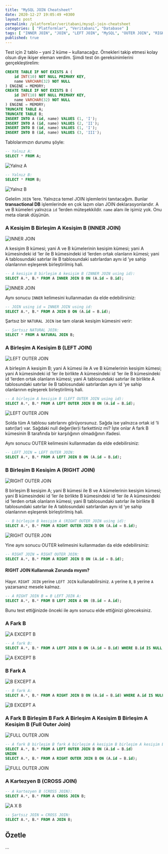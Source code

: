```yaml
---
title: "MySQL JOIN Cheatsheet"
date: 2020-12-27 19:05:49 +0300
layout: post
permalink: /platformlar/veritabani/mysql-join-cheatsheet
categories: [ "Platformlar", "Veritabanı", "Database" ]
tags: [ "INNER JOIN", "JOIN", "LEFT JOIN", "MySQL", "OUTER JOIN", "RIGHT JOIN" ]
published: true
---
```


Test için 2 tablo – yani 2 küme – kullanacağız. Örnekleri takip etmesi kolay olsun diye ikişer eleman verdim. Şimdi test ön gereksinimlerini gerçekleştirelim:

```sql
CREATE TABLE IF NOT EXISTS A (
    id INT(10) NOT NULL PRIMARY KEY,
    name VARCHAR(32) NOT NULL
) ENGINE = MEMORY;
CREATE TABLE IF NOT EXISTS B (
    id INT(10) NOT NULL PRIMARY KEY,
    name VARCHAR(32) NOT NULL
) ENGINE = MEMORY;
TRUNCATE TABLE A;
TRUNCATE TABLE B;
INSERT INTO A (id, name) VALUES (1, 'I');
INSERT INTO A (id, name) VALUES (2, 'II');
INSERT INTO B (id, name) VALUES (1, 'I');
INSERT INTO B (id, name) VALUES (3, 'III');
```

Tablolarımızın durumu şöyle:

```sql
-- Yalnız A:
SELECT * FROM A;
```

![Yalnız A](/assets/img/2020/12/select-star-from-a.png "Yalnız A")

```sql
-- Yalnız B:
SELECT * FROM B;
```

![Yalnız B](/assets/img/2020/12/select-star-from-b.png "Yalnız B")

Gelelim `JOIN` ‘lere. Yalnızca temel JOIN işlemlerini tanıtacağım. Bunlar **transactional DB** işlemlerinde en çok lazım olan JOIN deklarasyonlarıdır. A ve B kümeleri yalnızca `id` ‘lerden müteşekkildir. `name` alanı ile işimiz yok. Onu meta olarak düşünün.

### A Kesişim B Birleşim A Kesişim B (INNER JOIN)

![INNER JOIN](/assets/img/2020/12/a-intersect-b-schema.png "INNER JOIN")

A kesişim B kümesi; yani A ve B kümelerinin kesişim kümesi; yani A kümesindeki id ‘ler ile B kümesindeki id ‘lerden ortak olanların kümesi; yani A tablosundaki satırlar ile B tablosundaki satırlardan aynı id ‘ye sahip olanlarının eşleşerek birleştirilmiş hali.

```sql
-- A kesişim B birleşim A kesişim B (INNER JOIN using id):
SELECT A.*, B.* FROM A INNER JOIN B ON (A.id = B.id);
```

![INNER JOIN](/assets/img/2020/12/a-intersect-b.png "INNER JOIN")

Aynı sonucu `INNER` kelimesini kullanmadan da elde edebilirsiniz:

```sql
-- JOIN using id = INNER JOIN using id:
SELECT A.*, B.* FROM A JOIN B ON (A.id = B.id);
```

Şartsız bir `NATURAL JOIN` ise tam olarak kesişim kümesini verir:

```sql
-- Şartsız NATURAL JOIN:
SELECT * FROM A NATURAL JOIN B;
```

### A Birleşim A Kesişim B (LEFT JOIN)

![LEFT OUTER JOIN](/assets/img/2020/12/a-union-a-intersect-b-schema.png "LEFT OUTER JOIN")

A birleşim A kesişim B; yani A kümesi ile A ve B kümelerinin kesişim kümesi; yani A kümesindeki id ‘ler ile birlikte A kümesindeki id ‘ler ile B kümesindeki id ‘lerden ortak olanların kümesi; yani A tablosundaki satırlar ile birlikte A tablosundaki satırlar ile B tablosundaki satırlardan aynı id ‘ye sahip olanlarının eşleşerek birleştirilmiş hali.

```sql
-- A birleşim A kesişim B (LEFT OUTER JOIN using id):
SELECT A.*, B.* FROM A LEFT OUTER JOIN B ON (A.id = B.id);
```

![LEFT OUTER JOIN](/assets/img/2020/12/a-union-a-intersect-b.png "LEFT OUTER JOIN")

Solda tüm A tablosu satırlarını görüyorsunuz. Sağda ise yalnızca ortak id ‘li satır(lar) var. Sağdaki null değer(ler)i farkettiniz mi? İşte onlar A fark B kümesinin B tarafında bir karşılığının olmadığının ifadesi.

Aynı sonucu OUTER kelimesini kullanmadan da elde edebilirsiniz:

```sql
-- LEFT JOIN = LEFT OUTER JOIN:
SELECT A.*, B.* FROM A LEFT JOIN B ON (A.id = B.id);
```

### B Birleşim B Kesişim A (RIGHT JOIN)

![RIGHT OUTER JOIN](/assets/img/2020/12/b-union-b-intersect-a-schema.png "RIGHT OUTER JOIN")

B birleşim B kesişim A; yani B kümesi ile B ve A kümelerinin kesişim kümesi; yani B kümesindeki id ‘ler ile birlikte B kümesindeki id ‘ler ile A kümesindeki id ‘lerden ortak olanların kümesi; yani B tablosundaki satırlar ile birlikte B tablosundaki satırlar ile A tablosundaki satırlardan aynı id ‘ye sahip olanlarının eşleşerek birleştirilmiş hali.

```sql
-- B birleşim B kesişim A (RIGHT OUTER JOIN using id):
SELECT A.*, B.* FROM A RIGHT OUTER JOIN B ON (A.id = B.id);
```

![RIGHT OUTER JOIN](/assets/img/2020/12/b-union-b-intersect-a.png "RIGHT OUTER JOIN")

Yine aynı sonucu OUTER kelimesini kullanmadan da elde edebilirsiniz:

```sql
-- RIGHT JOIN = RIGHT OUTER JOIN:
SELECT A.*, B.* FROM A RIGHT JOIN B ON (A.id = B.id);
```

#### RIGHT JOIN Kullanmak Zorunda mıyım?

Hayır. `RIGHT JOIN` yerine `LEFT JOIN` kullanabilirsiniz. `A` yerine `B`, `B` yerine `A` yazarsanız mesele kalmaz.

```sql
-- A RIGHT JOIN B = B LEFT JOIN A:
SELECT A.*, B.* FROM B LEFT JOIN A ON (B.id = A.id);
```

Bunu test ettiğinizde önceki ile aynı sonucu elde ettiğinizi göreceksiniz.

### A Fark B

![A EXCEPT B](/assets/img/2020/12/a-except-b-schema.png "A EXCEPT B")

```sql
-- A fark B:
SELECT A.*, B.* FROM A LEFT JOIN B ON (A.id = B.id) WHERE B.id IS NULL;
```

![A EXCEPT B](/assets/img/2020/12/a-except-b.png "A EXCEPT B")

### B Fark A

![B EXCEPT A](/assets/img/2020/12/b-except-a-schema.png "B EXCEPT A")

```sql
-- B fark A:
SELECT A.*, B.* FROM A RIGHT JOIN B ON (A.id = B.id) WHERE A.id IS NULL;
```

![B EXCEPT A](/assets/img/2020/12/b-except-a.png "B EXCEPT A")

### A Fark B Birleşim B Fark A Birleşim A Kesişim B Birleşim A Kesişim B (Full Outer Join)

![FULL OUTER JOIN](/assets/img/2020/12/a-except-b-union-b-except-a-union-a-intersect-b-schema.png "FULL OUTER JOIN")

```sql
-- A fark B birleşim B fark A birleşim A kesişim B birleşim A kesişim B (Full Outer Join):
SELECT A.*, B.* FROM A LEFT OUTER JOIN B ON (A.id = B.id)
UNION
SELECT A.*, B.* FROM A RIGHT OUTER JOIN B ON (A.id = B.id);
```

![FULL OUTER JOIN](/assets/img/2020/12/a-except-b-union-b-except-a-union-a-intersect-b.png "FULL OUTER JOIN")

### A Kartezyen B (CROSS JOIN)

```sql
-- A kartezyen B (CROSS JOIN):
SELECT A.*, B.* FROM A CROSS JOIN B;
```

![A X B](/assets/img/2020/12/a-cartesian-product-b.png "A X B")

```sql
-- Şartsız JOIN = CROSS JOIN:
SELECT A.*, B.* FROM A JOIN B;
```

## Özetle

…